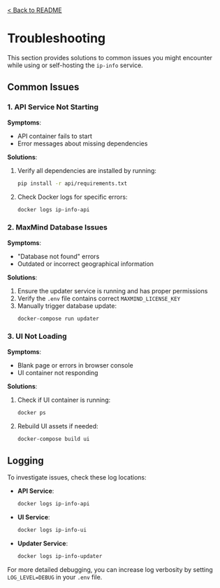 [< Back to README](../README.md)

# Troubleshooting

This section provides solutions to common issues you might encounter while using or self-hosting the `ip-info` service.

## Common Issues

### 1. API Service Not Starting

**Symptoms**:
- API container fails to start
- Error messages about missing dependencies

**Solutions**:
1. Verify all dependencies are installed by running:
   ```bash
   pip install -r api/requirements.txt
   ```
2. Check Docker logs for specific errors:
   ```bash
   docker logs ip-info-api
   ```

### 2. MaxMind Database Issues

**Symptoms**:
- "Database not found" errors
- Outdated or incorrect geographical information

**Solutions**:
1. Ensure the updater service is running and has proper permissions
2. Verify the `.env` file contains correct `MAXMIND_LICENSE_KEY`
3. Manually trigger database update:
   ```bash
   docker-compose run updater
   ```

### 3. UI Not Loading

**Symptoms**:
- Blank page or errors in browser console
- UI container not responding

**Solutions**:
1. Check if UI container is running:
   ```bash
   docker ps
   ```
2. Rebuild UI assets if needed:
   ```bash
   docker-compose build ui
   ```

## Logging

To investigate issues, check these log locations:

- **API Service**:
  ```bash
  docker logs ip-info-api
  ```

- **UI Service**:
  ```bash
  docker logs ip-info-ui
  ```

- **Updater Service**:
  ```bash
  docker logs ip-info-updater
  ```

For more detailed debugging, you can increase log verbosity by setting `LOG_LEVEL=DEBUG` in your `.env` file.
